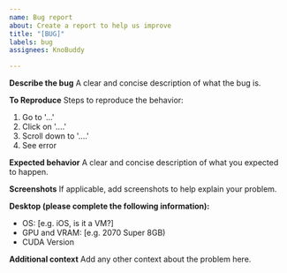 ```yaml
---
name: Bug report
about: Create a report to help us improve
title: "[BUG]"
labels: bug
assignees: KnoBuddy

---
```


**Describe the bug**
A clear and concise description of what the bug is.

**To Reproduce**
Steps to reproduce the behavior:
1. Go to '...'
2. Click on '....'
3. Scroll down to '....'
4. See error

**Expected behavior**
A clear and concise description of what you expected to happen.

**Screenshots**
If applicable, add screenshots to help explain your problem.

**Desktop (please complete the following information):**
 - OS: [e.g. iOS, is it a VM?]
 - GPU and VRAM: [e.g. 2070 Super 8GB)
 - CUDA Version


**Additional context**
Add any other context about the problem here.
